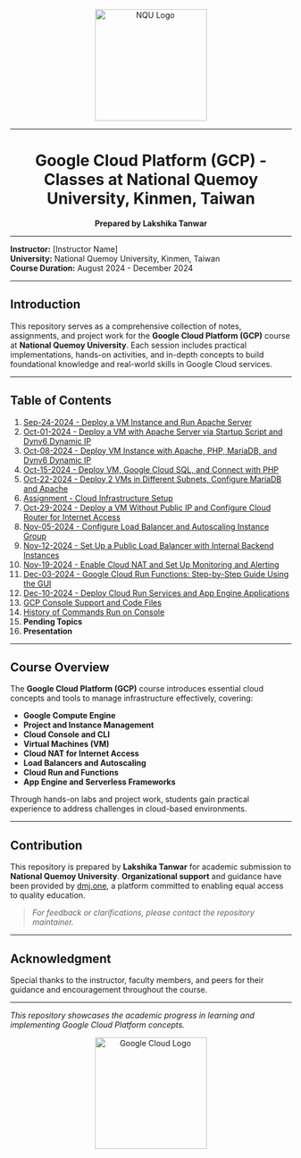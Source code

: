 <div align="center" style="display: flex; justify-content: center; align-items: center; gap: 20px;">
    <img src="https://encrypted-tbn0.gstatic.com/images?q=tbn:ANd9GcTGS6WsJhJZyuf4iCT_DriUYyl7EYWjUyGhIg&s" alt="NQU Logo" width="200">
</div>

--- 

<h1 align="center">Google Cloud Platform (GCP) - Classes at National Quemoy University, Kinmen, Taiwan</h1>

<p align="center"><strong>Prepared by Lakshika Tanwar</strong></p>

<!-- # Google Cloud Platform (GCP) - Classes at National Quemoy University, Kinmen, Taiwan  
**Prepared by Lakshika Tanwar**   -->

---

**Instructor:** [Instructor Name]  
**University:** National Quemoy University, Kinmen, Taiwan  
**Course Duration:** August 2024 - December 2024  

---

## Introduction  

This repository serves as a comprehensive collection of notes, assignments, and project work for the **Google Cloud Platform (GCP)** course at **National Quemoy University**. Each session includes practical implementations, hands-on activities, and in-depth concepts to build foundational knowledge and real-world skills in Google Cloud services.  

---

## Table of Contents  

1. [Sep-24-2024 - Deploy a VM Instance and Run Apache Server](sep-24-2024/readme.md)  
2. [Oct-01-2024 - Deploy a VM with Apache Server via Startup Script and Dynv6 Dynamic IP](oct-01-2024/readme.md)  
3. [Oct-08-2024 - Deploy VM Instance with Apache, PHP, MariaDB, and Dynv6 Dynamic IP](oct-08-2024/readme.md)  
4. [Oct-15-2024 - Deploy VM, Google Cloud SQL, and Connect with PHP](oct-15-2024/readme.md)  
5. [Oct-22-2024 - Deploy 2 VMs in Different Subnets, Configure MariaDB and Apache](oct-22-2024/readme.md)  
6. [Assignment - Cloud Infrastructure Setup](assignment-1/readme.md)  
7. [Oct-29-2024 - Deploy a VM Without Public IP and Configure Cloud Router for Internet Access](oct-29-2024/readme.md)  
8. [Nov-05-2024 - Configure Load Balancer and Autoscaling Instance Group](nov-05-2024/readme.md)  
9. [Nov-12-2024 - Set Up a Public Load Balancer with Internal Backend Instances](nov-12-2024/readme.md)  
10. [Nov-19-2024 - Enable Cloud NAT and Set Up Monitoring and Alerting](nov-19-2024/readme.md)  
11. [Dec-03-2024 - Google Cloud Run Functions: Step-by-Step Guide Using the GUI](dec-03-2024/readme.md)  
12. [Dec-10-2024 - Deploy Cloud Run Services and App Engine Applications](dec-10-2024/readme.md)  
13. [GCP Console Support and Code Files](gcp-files/readme.md)  
14. [History of Commands Run on Console](history-lakshika.txt)  
15. **Pending Topics**  
16. **Presentation**  

---

## Course Overview  

The **Google Cloud Platform (GCP)** course introduces essential cloud concepts and tools to manage infrastructure effectively, covering:  

- **Google Compute Engine**  
- **Project and Instance Management**  
- **Cloud Console and CLI**  
- **Virtual Machines (VM)**  
- **Cloud NAT for Internet Access**  
- **Load Balancers and Autoscaling**  
- **Cloud Run and Functions**  
- **App Engine and Serverless Frameworks**  

Through hands-on labs and project work, students gain practical experience to address challenges in cloud-based environments.

---

## Contribution  

This repository is prepared by **Lakshika Tanwar** for academic submission to **National Quemoy University**. **Organizational support** and guidance have been provided by [dmj.one](https://dmj.one), a platform committed to enabling equal access to quality education.  

> *For feedback or clarifications, please contact the repository maintainer.*  

---

## Acknowledgment  

Special thanks to the instructor, faculty members, and peers for their guidance and encouragement throughout the course.  

---

_This repository showcases the academic progress in learning and implementing Google Cloud Platform concepts._  

<div align="center" style="display: flex; justify-content: center; align-items: center; gap: 20px;">
    <img src="https://upload.wikimedia.org/wikipedia/commons/thumb/5/51/Google_Cloud_logo.svg/512px-Google_Cloud_logo.svg.png" alt="Google Cloud Logo" width="200">    
</div>